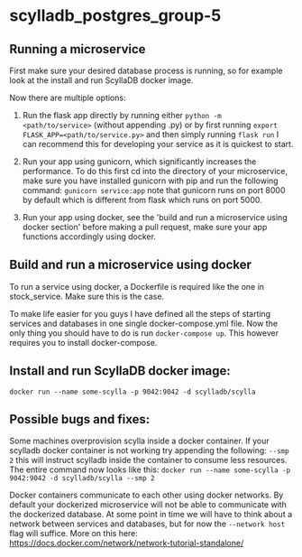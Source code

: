 # scylladb_postgres_group-5

## Running a microservice
First make sure your desired database process is running, so for example look at the install and run ScyllaDB docker image.

Now there are multiple options:

1. Run the flask app directly by running either `python -m <path/to/service>` (without appending .py) or by first running `export FLASK_APP=<path/to/service.py>` and then simply running `flask run` I can recommend this for developing your service as it is quickest to start.

2. Run your app using gunicorn, which significantly increases the performance. To do this first cd into the directory of your microservice, make sure you have installed gunicorn with pip and run the following command: `gunicorn service:app` note that gunicorn runs on port 8000 by default which is different from flask which runs on port 5000.

3. Run your app using docker, see the 'build and run a microservice using docker section' before making a pull request, make sure your app functions accordingly using docker.

## Build and run a microservice using docker
To run a service using docker, a Dockerfile is required like the one in stock_service. Make sure this is the case.

To make life easier for you guys I have defined all the steps of starting services and databases in one single docker-compose.yml file. Now the only thing you should have to do is run `docker-compose up`. This however requires you to install docker-compose.
## Install and run ScyllaDB docker image:
`docker run --name some-scylla -p 9042:9042 -d scylladb/scylla`

## Possible bugs and fixes:
Some machines overprovision scylla inside a docker container. If your scylladb docker container is not working try appending the following: `--smp 2` this will instruct scylladb inside the container to consume less resources. The entire command now looks like this:
`docker run --name some-scylla -p 9042:9042 -d scylladb/scylla --smp 2`

Docker containers communicate to each other using docker networks. By default your dockerized microservice will not be able to communicate with the dockerized database. At some point in time we will have to think about a network between services and databases, but for now the `--network host` flag will suffice.
More on this here: https://docs.docker.com/network/network-tutorial-standalone/
